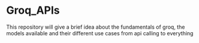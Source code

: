 # Groq_APIs
This repository will give a brief idea about the fundamentals of groq, the models available and their different use cases from api calling to everything
